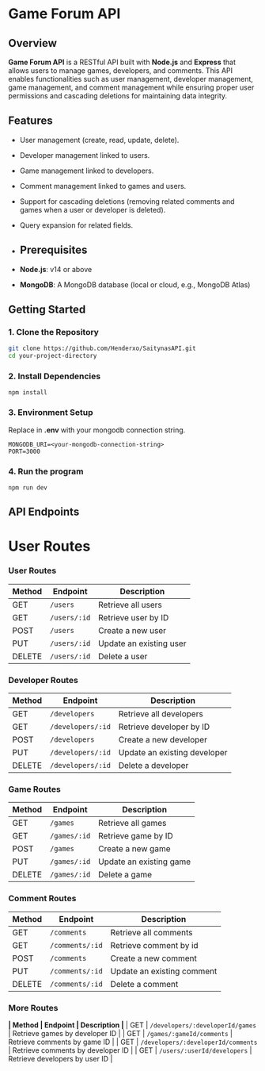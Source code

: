 # Game Forum API

## Overview

**Game Forum API** is a RESTful API built with **Node.js** and **Express** that allows users to manage games, developers, and comments. This API enables functionalities such as user management, developer management, game management, and comment management while ensuring proper user permissions and cascading deletions for maintaining data integrity.

## Features

- User management (create, read, update, delete).
- Developer management linked to users.
- Game management linked to developers.
- Comment management linked to games and users.
- Support for cascading deletions (removing related comments and games when a user or developer is deleted).
- Query expansion for related fields.

- ## Prerequisites

- **Node.js**: v14 or above
- **MongoDB**: A MongoDB database (local or cloud, e.g., MongoDB Atlas)

## Getting Started

### 1. Clone the Repository

```bash
git clone https://github.com/Henderxo/SaitynasAPI.git
cd your-project-directory
```
### 2. Install Dependencies

```npm install```

### 3. Environment Setup
Replace in **.env** with your mongodb connection string.
```
MONGODB_URI=<your-mongodb-connection-string>
PORT=3000
```

### 4. Run the program
```npm run dev ```

## API Endpoints

# User Routes

### User Routes

| Method | Endpoint               | Description                     |
|--------|------------------------|---------------------------------|
| GET    | `/users`               | Retrieve all users              |
| GET    | `/users/:id`           | Retrieve user by ID             |
| POST   | `/users`               | Create a new user               |
| PUT    | `/users/:id`           | Update an existing user         |
| DELETE | `/users/:id`           | Delete a user                   |

### Developer Routes

| Method | Endpoint                           | Description                     |
|--------|------------------------------------|---------------------------------|
| GET    | `/developers`                      | Retrieve all developers         |
| GET    | `/developers/:id`                  | Retrieve developer by ID        |
| POST   | `/developers`                      | Create a new developer          |
| PUT    | `/developers/:id`                  | Update an existing developer    |
| DELETE | `/developers/:id`                  | Delete a developer              |

### Game Routes

| Method | Endpoint               | Description                     |
|--------|------------------------|---------------------------------|
| GET    | `/games`               | Retrieve all games              |
| GET    | `/games/:id`           | Retrieve game by ID             |
| POST   | `/games`               | Create a new game               |
| PUT    | `/games/:id`           | Update an existing game         |
| DELETE | `/games/:id`           | Delete a game                   |

### Comment Routes

| Method | Endpoint                                        | Description                     |
|--------|-------------------------------------------------|---------------------------------|
| GET    | `/comments`                                     | Retrieve all comments           |
| GET    | `/comments/:id`                                 | Retrieve comment by id          |
| POST   | `/comments`                                     | Create a new comment            |
| PUT    | `/comments/:id`                                 | Update an existing comment      |
| DELETE | `/comments/:id`                                 | Delete a comment                |

### More Routes

**| Method | Endpoint                                              | Description                         |**
| GET    | `/developers/:developerId/games`                      | Retrieve games by developer ID      |
| GET    | `/games/:gameId/comments`                             | Retrieve comments by game ID        |
| GET    | `/developers/:developerId/comments`                   | Retrieve comments by developer ID   |
| GET    | `/users/:userId/developers`                           | Retrieve developers by user ID      |
